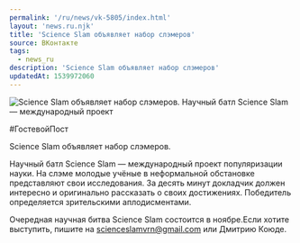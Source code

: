 ```yaml
---
permalink: '/ru/news/vk-5805/index.html'
layout: 'news.ru.njk'
title: 'Science Slam объявляет набор слэмеров'
source: ВКонтакте
tags:
  - news_ru
description: 'Science Slam объявляет набор слэмеров'
updatedAt: 1539972060
---
```

![Science Slam объявляет набор слэмеров. Научный батл Science Slam — международный проект](https://sun9-5.userapi.com/impf/c852124/v852124856/283a8/d72vZR47qsw.jpg?size=1280x853&quality=96&proxy=1&sign=b7d6d75e7636463d272a5c657053606a&c_uniq_tag=DYArkC_wXrXMtr3w-s0dZRPPAKKGMKct18xHtMkzu-E&type=album)

#ГостевойПост

Science Slam объявляет набор слэмеров.

Научный батл Science Slam — международный проект популяризации науки. На слэме молодые учёные в неформальной обстановке представляют свои исследования. За десять минут докладчик должен интересно и оригинально рассказать о своих достижениях. Победитель определяется зрительскими аплодисментами.

Очередная научная битва Science Slam состоится в ноябре.Если хотите выступить, пишите на scienceslamvrn@gmail.com или Дмитрию Коюде.
